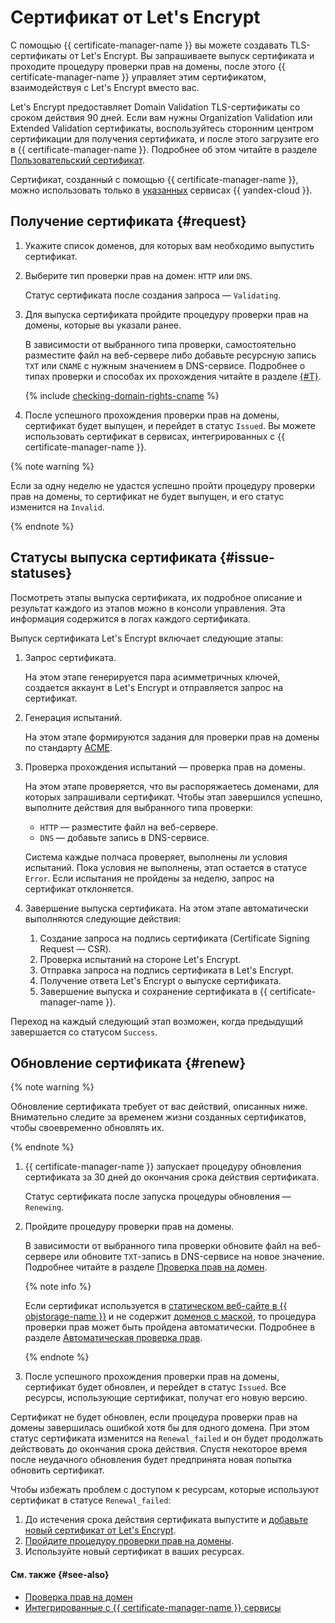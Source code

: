 # Сертификат от Let's Encrypt

С помощью {{ certificate-manager-name }} вы можете создавать TLS-сертификаты от Let's Encrypt. Вы запрашиваете выпуск сертификата и проходите процедуру проверки прав на домены, после этого {{ certificate-manager-name }} управляет этим сертификатом, взаимодействуя с Let's Encrypt вместо вас.

Let's Encrypt предоставляет Domain Validation TLS-сертификаты со сроком действия 90 дней. Если вам нужны Organization Validation или Extended Validation сертификаты, воспользуйтесь сторонним центром сертификации для получения сертификата, и после этого загрузите его в {{ certificate-manager-name }}. Подробнее об этом читайте в разделе [Пользовательский сертификат](imported-certificate.md). 

Сертификат, созданный с помощью {{ certificate-manager-name }}, можно использовать только в [указанных](services.md) сервисах {{ yandex-cloud }}.

## Получение сертификата {#request}

1. Укажите список доменов, для которых вам необходимо выпустить сертификат.
1. Выберите тип проверки прав на домен: `HTTP` или `DNS`.

    Статус сертификата после создания запроса — `Validating`. 
1. Для выпуска сертификата пройдите процедуру проверки прав на домены, которые вы указали ранее.

    В зависимости от выбранного типа проверки, самостоятельно разместите файл на веб-сервере либо добавьте ресурсную запись `TXT` или `CNAME` с нужным значением в DNS-сервисе. Подробнее о типах проверки и способах их прохождения читайте в разделе [{#T}](challenges.md).

    {% include [checking-domain-rights-cname](../../_includes/certificate-manager/checking-domain-rights-cname.md) %}

1. После успешного прохождения проверки прав на домены, сертификат будет выпущен, и перейдет в статус `Issued`. Вы можете использовать сертификат в сервисах, интегрированных с {{ certificate-manager-name }}.

{% note warning %}

Если за одну неделю не удастся успешно пройти процедуру проверки прав на домены, то сертификат не будет выпущен, и его статус изменится на `Invalid`.  

{% endnote %}

## Статусы выпуска сертификата {#issue-statuses}

Посмотреть этапы выпуска сертификата, их подробное описание и результат каждого из этапов можно в консоли управления. Эта информация содержится в логах каждого сертификата.

Выпуск сертификата Let's Encrypt включает следующие этапы:

1. Запрос сертификата.

    На этом этапе генерируется пара асимметричных ключей, создается аккаунт в Let's Encrypt и отправляется запрос на сертификат.

1. Генерация испытаний.

    На этом этапе формируются задания для проверки прав на домены по стандарту [ACME](https://tools.ietf.org/html/rfc8555).

1. Проверка прохождения испытаний — проверка прав на домены.
   
    На этом этапе проверяется, что вы распоряжаетесь доменами, для которых запрашивали сертификат. Чтобы этап завершился успешно, выполните действия для выбранного типа проверки:

    * `HTTP` — разместите файл на веб-сервере.
    * `DNS` — добавьте запись в DNS-сервисе.
     
     Система каждые полчаса проверяет, выполнены ли условия испытаний. Пока условия не выполнены, этап остается в статусе `Error`. Если испытания не пройдены за неделю, запрос на сертификат отклоняется.

1. Завершение выпуска сертификата. На этом этапе автоматически выполняются следующие действия:

    1. Создание запроса на подпись сертификата (Certificate Signing Request — CSR).
    1. Проверка испытаний на стороне Let's Encrypt.
    1. Отправка запроса на подпись сертификата в Let's Encrypt.
    1. Получение ответа Let's Encrypt о выпуске сертификата.
    1. Завершение выпуска и сохранение сертификата в {{ certificate-manager-name }}.

Переход на каждый следующий этап возможен, когда предыдущий завершается со статусом `Success`.

## Обновление сертификата {#renew}

{% note warning %}

Обновление сертификата требует от вас действий, описанных ниже. Внимательно следите за временем жизни созданных сертификатов, чтобы своевременно обновлять их.

{% endnote %}

1. {{ certificate-manager-name }} запускает процедуру обновления сертификата за 30 дней до окончания срока действия сертификата.
    
    Статус сертификата после запуска процедуры обновления — `Renewing`.
1. Пройдите процедуру проверки прав на домены.

    В зависимости от выбранного типа проверки обновите файл на веб-сервере или обновите `TXT`-запись в DNS-сервисе на новое значение. Подробнее читайте в разделе [Проверка прав на домен](challenges.md).
    
    {% note info %}
    
    Если сертификат используется в [статическом веб-сайте в {{ objstorage-name }}](../../tutorials/web/static/index.md) и не содержит [доменов с маской](https://en.wikipedia.org/wiki/Wildcard_certificate),
    то процедура проверки прав может быть пройдена автоматически. Подробнее в разделе [Автоматическая проверка прав](challenges.md#auto). 
    
    {% endnote %}
    
1. После успешного прохождения проверки прав на домены, сертификат будет обновлен, и перейдет в статус `Issued`. Все ресурсы, использующие сертификат, получат его новую версию. 

Сертификат не будет обновлен, если процедура проверки прав на домены завершилась ошибкой хотя бы для одного домена. При этом статус сертификата изменится на `Renewal_failed` и он будет продолжать действовать до окончания срока действия.
Спустя некоторое время после неудачного обновления будет предпринята новая попытка обновить сертификат. 
 
Чтобы избежать проблем с доступом к ресурсам, которые используют сертификат в статусе `Renewal_failed`:
1. До истечения срока действия сертификата выпустите и [добавьте новый сертификат от Let's Encrypt](../operations/managed/cert-create.md).
1. [Пройдите процедуру проверки прав на домены](../operations/managed/cert-validate.md).
1. Используйте новый сертификат в ваших ресурсах.

#### См. также {#see-also}

- [Проверка прав на домен](challenges.md)
- [Интегрированные с {{ certificate-manager-name }} сервисы](services.md)				